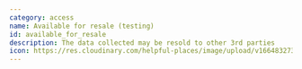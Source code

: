 ```yaml
---
category: access
name: Available for resale (testing)
id: available_for_resale
description: The data collected may be resold to other 3rd parties
icon: https://res.cloudinary.com/helpful-places/image/upload/v1664832732/dtpr-icons/access/resale_t9iwvs.svg
---
```

